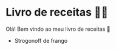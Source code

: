# Livro de receitas :man_cook:

Olá! Bem vindo ao meu livro de receitas :wave:

-  Strogonoff de frango

  